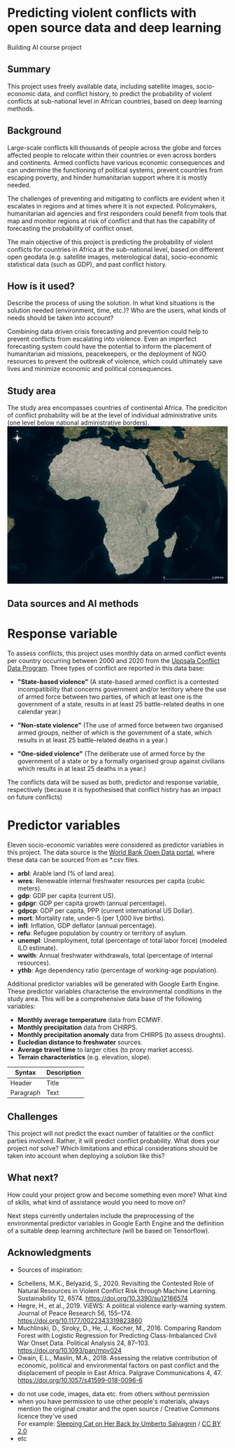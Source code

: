 <!-- This is the markdown template for the final project of the Building AI course, 
created by Reaktor Innovations and University of Helsinki. 
Copy the template, paste it to your GitHub README and edit! -->

# Predicting violent conflicts with open source data and deep learning

Building AI course project

## Summary

This project uses freely available data, including satellite images, socio-economic data, and conflict history, to predict the probability of violent conflicts at sub-national level in African countries, based on deep learning methods.


## Background

Large-scale conflicts kill thousands of people across the globe and forces affected people to relocate within their countries or even across borders and continents. Armed conflicts have various economic consequences and can undermine the functioning of political systems, prevent countries from escaping poverty, and hinder humanitarian support where it is mostly needed.

The challenges of preventing and mitigating to conflicts are evident when it escalates in regions and at times where it is not expected. Policymakers, humanitarian aid agencies and first responders could benefit from tools that map and monitor regions at risk of conflict and that has the capability of forecasting the probability of conflict onset.

The main objective of this project is predicting the probability of violent conflicts for countries in Africa at the sub-national level, based on different open geodata (e.g. satellite images, meterological data), socio-economic statistical data (such as GDP), and past conflict history.


## How is it used?

Describe the process of using the solution. In what kind situations is the solution needed (environment, time, etc.)? Who are the users, what kinds of needs should be taken into account?

Combining data driven crisis forecasting and prevention could help to prevent conflicts from escalating into violence. Even an imperfect forecasting system could have the potential to inform the placement of humanitarian aid missions, peacekeepers, or the deployment of NGO resources to prevent the outbreak of violence, which could ultimately save lives and minimize economic and political consequences.

## Study area
The study area encompasses countries of continental Africa. The prediciton of conflict probability will be at the level of individual administrative units (one level below national administrative borders).
![Study area](/StudyAreaAfrica_ConflictPredictionGeodata.png)

## Data sources and AI methods

# Response variable
To assess conflicts, this project uses monthly data on armed conflict events per country occurring between 2000 and 2020 from the [Uppsala Conflict Data Program](https://ucdp.uu.se/). Three types of conflict are reported in this data base:

- **"State-based violence"** (A state-based armed conflict is a contested incompatibility that concerns government and/or territory where the use of armed force between two parties, of which at least one is the government of a state, results in at least 25 battle-related deaths in one calendar year.)

- **"Non-state violence"** (The use of armed force between two organised armed groups, neither of which is the government of a state, which results in at least 25 battle-related deaths in a year.)

- **"One-sided violence"** (The deliberate use of armed force by the government of a state or by a formally organised group against civilians which results in at least 25 deaths in a year.)

The conflicts data will be sused as both, predictor and response variable, respectively (because it is hypothesised that conflict histiry has an impact on future conflicts)

# Predictor variables
Eleven socio-economic variables were considered as predictor variables in this project. The data source is the [World Bank Open Data portal](https://data.worldbank.org ), where these data can be sourced from as *.csv files.

- **arbl**:	Arable land (% of land area).
- **wres**:	Renewable internal freshwater resources per capita (cubic meters).
- **gdp**: GDP per capita (current US).
- **gdpgr**: GDP per capita growth (annual percentage).
- **gdpcp**: GDP per capita, PPP (current international US Dollar).
- **mort**: Mortality rate, under-5 (per 1,000 live births).
- **infl**: Inflation, GDP deflator (annual percentage).
- **refu**: Refugee population by country or territory of asylum.
- **unempl**: Unemployment, total (percentage of total labor force) (modeled ILO estimate).
- **wwith**: Annual freshwater withdrawals, total (percentage of internal resources).
- **ythb**: Age dependency ratio (percentage of working-age population).

Additional predictor variables will be generated with Google Earth Engine. These predictor variables characterise the environmental conditions in the study area. This will be a comprehensive data base of the following variables:
- **Monthly average temperature** data from ECMWF.
- **Monthly precipitation** data from CHIRPS.
- **Monthly precipitation anomaly** data from CHIRPS (to assess droughts).
- **Eucledian distance to freshwater** sources.
- **Average travel time** to larger cities (to proxy market access).
- **Terrain characteristics** (e.g. elevation, slope).

| Syntax      | Description |
| ----------- | ----------- |
| Header      | Title       |
| Paragraph   | Text        |

## Challenges
This project will not predict the exact number of fatalities or the conflict parties involved. Rather, it will predict conflict probability.
What does your project _not_ solve? Which limitations and ethical considerations should be taken into account when deploying a solution like this?

## What next?

How could your project grow and become something even more? What kind of skills, what kind of assistance would you  need to move on?

Next steps currently undertalen include the preprocessing of the environmental predictor variables in Google Earth Engine and the definition of a suitable deep learning architecture (will be based on Tensorflow).


## Acknowledgments

* Sources of inspiration:
- Schellens, M.K., Belyazid, S., 2020. Revisiting the Contested Role of Natural Resources in Violent Conflict Risk through Machine Learning. Sustainability 12, 6574. https://doi.org/10.3390/su12166574  
- Hegre, H., et al., 2019. ViEWS: A political violence early-warning system. Journal of Peace Research 56, 155–174. https://doi.org/10.1177/0022343319823860 
- Muchlinski, D., Siroky, D., He, J., Kocher, M., 2016. Comparing Random Forest with Logistic Regression for Predicting Class-Imbalanced Civil War Onset Data. Political Analysis 24, 87–103. https://doi.org/10.1093/pan/mpv024 
- Owain, E.L., Maslin, M.A., 2018. Assessing the relative contribution of economic, political and environmental factors on past conflict and the displacement of people in East Africa. Palgrave Communications 4, 47. https://doi.org/10.1057/s41599-018-0096-6 

* do not use code, images, data etc. from others without permission
* when you have permission to use other people's materials, always mention the original creator and the open source / Creative Commons licence they've used
  <br>For example: [Sleeping Cat on Her Back by Umberto Salvagnin](https://commons.wikimedia.org/wiki/File:Sleeping_cat_on_her_back.jpg#filelinks) / [CC BY 2.0](https://creativecommons.org/licenses/by/2.0)
* etc
